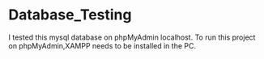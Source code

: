 # Database_Testing
I tested this mysql database on phpMyAdmin localhost. To run this project on phpMyAdmin,XAMPP needs to be installed in the PC.
